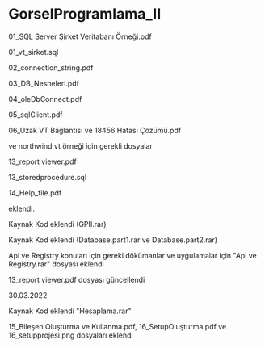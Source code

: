 # GorselProgramlama_II

01_SQL Server Şirket Veritabanı Örneği.pdf 
<p>01_vt_sirket.sql
<p>02_connection_string.pdf
<p>03_DB_Nesneleri.pdf 
<p>04_oleDbConnect.pdf
<p>05_sqlClient.pdf
<p>06_Uzak VT Bağlantısı ve 18456 Hatası Çözümü.pdf
<p>ve northwind vt örneği için gerekli dosyalar 
<p>13_report viewer.pdf
<p>13_storedprocedure.sql
<p>14_Help_file.pdf
<p>eklendi.
  
Kaynak Kod eklendi (GPII.rar)
  
Kaynak Kod eklendi (Database.part1.rar ve Database.part2.rar)
  
<p>Api ve Registry konuları için gereki dökümanlar ve uygulamalar için "Api ve Registry.rar" dosyası eklendi
<p>13_report viewer.pdf dosyası güncellendi
  
<p>30.03.2022
<p>Kaynak Kod eklendi "Hesaplama.rar"
<p>15_Bileşen Oluşturma ve Kullanma.pdf, 16_SetupOluşturma.pdf ve 16_setupprojesi.png dosyaları eklendi
